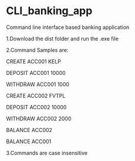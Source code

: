 # CLI_banking_app
Command line interface based banking application

1.Download the dist folder and run the .exe file

2.Command Samples are:

CREATE ACC001 KELP

DEPOSIT ACC001 10000

WITHDRAW ACC001 1000

CREATE ACC002 FVTPL

DEPOSIT ACC002 10000

WITHDRAW ACC002 2000

BALANCE ACC002

BALANCE ACC001

3.Commands are case insensitive
